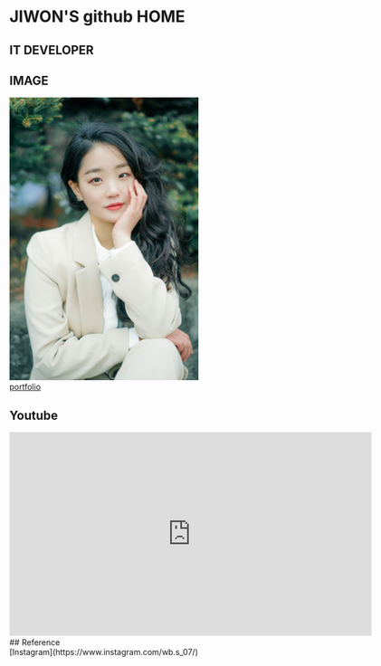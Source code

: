 # JIWON'S github HOME
## IT DEVELOPER
## IMAGE<br>
<img width="333.5" height="500" src="F6601581 복사.jpg"/><br>
[portfolio](/2260341012.pdf)<br>
## Youtube
<iframe width="640" height="360" src="https://www.youtube.com/embed/tJXvVX3vuDc" title="YouTube video player" frameborder="0" allow="accelerometer; autoplay; clipboard-write; encrypted-media; gyroscope; picture-in-picture" allowfullscreen></iframe>
## Reference<br>
[Instagram](https://www.instagram.com/wb.s_07/)
